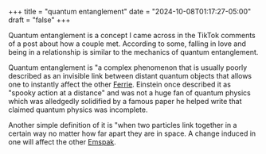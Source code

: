 +++
title = "quantum entanglement"
date = "2024-10-08T01:17:27-05:00"
draft = "false"
+++

Quantum entanglement is a concept I came across in the TikTok comments of a post about how a couple met. According to some, falling in love and being in a relationship is similar to the mechanics of quantum entanglement. 

Quantum entanglement is "a complex phenomenon that is usually poorly described as an invisible link between distant quantum objects that allows one to instantly affect the other [Ferrie](https://www.scientificamerican.com/article/quantum-entanglement-isnt-all-that-spooky-after-all1/). Einstein once described it as "spooky action at a distance" and was not a huge fan of quantum physics which was alledgedly solidified by a famous paper he helped write that claimed quantum physics was incomplete.

Another simple definition of it is "when two particles link together in a certain way no matter how far apart they are in space. A change induced in one will affect the other [Emspak](https://www.space.com/31933-quantum-entanglement-action-at-a-distance.html).


